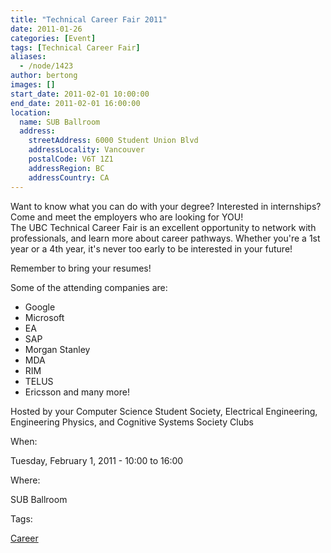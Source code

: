 ```yaml
---
title: "Technical Career Fair 2011"
date: 2011-01-26
categories: [Event]
tags: [Technical Career Fair]
aliases:
  - /node/1423
author: bertong
images: []
start_date: 2011-02-01 10:00:00
end_date: 2011-02-01 16:00:00
location:
  name: SUB Ballroom
  address:
    streetAddress: 6000 Student Union Blvd
    addressLocality: Vancouver
    postalCode: V6T 1Z1
    addressRegion: BC
    addressCountry: CA
---
```


Want to know what you can do with your degree? Interested in internships? \
Come and meet the employers who are looking for YOU! \
The UBC Technical Career Fair is an excellent opportunity to network with professionals, and learn more about career pathways.
Whether you're a 1st year or a 4th year, it's never too early to be interested in your future!

Remember to bring your resumes!

Some of the attending companies are:
- Google
- Microsoft
- EA
- SAP
- Morgan Stanley
- MDA
- RIM
- TELUS
- Ericsson
and many more!

Hosted by your Computer Science Student Society, Electrical Engineering, Engineering
Physics, and Cognitive Systems Society Clubs

When: 

Tuesday, February 1, 2011 - 10:00 to 16:00

Where: 

SUB Ballroom

Tags: 

[Career](/career)
